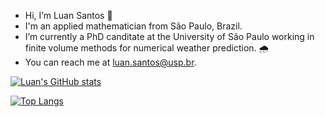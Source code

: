 - Hi, I’m Luan Santos 👋
- I'm an applied mathematician from São Paulo, Brazil.
- I’m currently a PhD canditate at the University of São Paulo working in finite volume methods for numerical weather prediction. 🌧️ 
- You can reach me at luan.santos@usp.br.

[![Luan's GitHub stats](https://github-readme-stats.vercel.app/api?username=luanfs&show_icons=true&theme=transparent)](https://github.com/luanfs/luanfs)


[![Top Langs](https://github-readme-stats.vercel.app/api/top-langs/?username=luanfs&layout=compact&theme=transparent)](https://github.com/luanfs/luanfs)

<!---
luanfs/luanfs is a ✨ special ✨ repository because its `README.md` (this file) appears on your GitHub profile.
You can click the Preview link to take a look at your changes.
--->
